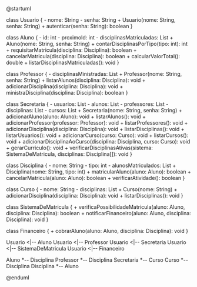 @startuml

class Usuario {
    - nome: String
    - senha: String
    + Usuario(nome: String, senha: String)
    + autenticar(senha: String): boolean
}

class Aluno {
    - id: int
    - proximoId: int
    - disciplinasMatriculadas: List<Disciplina>
    + Aluno(nome: String, senha: String)
    + contarDisciplinasPorTipo(tipo: int): int
    + requisitarMatricula(disciplina: Disciplina): boolean
    + cancelarMatricula(disciplina: Disciplina): boolean
    + calcularValorTotal(): double
    + listarDisciplinasMatriculadas(): void
}

class Professor {
    - disciplinasMinistradas: List<Disciplina>
    + Professor(nome: String, senha: String)
    + listarAlunos(disciplina: Disciplina): void
    + adicionarDisciplina(disciplina: Disciplina): void
    + ministraDisciplina(disciplina: Disciplina): boolean
}

class Secretaria {
    - usuarios: List<Usuario>
    - alunos: List<Aluno>
    - professores: List<Professor>
    - disciplinas: List<Disciplina>
    - cursos: List<Curso>
    + Secretaria(nome: String, senha: String)
    + adicionarAluno(aluno: Aluno): void
    + listarAlunos(): void
    + adicionarProfessor(professor: Professor): void
    + listarProfessores(): void
    + adicionarDisciplina(disciplina: Disciplina): void
    + listarDisciplinas(): void
    + listarUsuarios(): void
    + adicionarCurso(curso: Curso): void
    + listarCursos(): void
    + adicionarDisciplinaAoCurso(disciplina: Disciplina, curso: Curso): void
    + gerarCurriculo(): void
    + verificarDisciplinasAtivas(sistema: SistemaDeMatricula, disciplinas: Disciplina[]): void
}

class Disciplina {
    - nome: String
    - tipo: int
    - alunosMatriculados: List<Aluno>
    + Disciplina(nome: String, tipo: int)
    + matricularAluno(aluno: Aluno): boolean
    + cancelarMatricula(aluno: Aluno): boolean
    + verificarAtividade(): boolean
}

class Curso {
    - nome: String
    - disciplinas: List<Disciplina>
    + Curso(nome: String)
    + adicionarDisciplina(disciplina: Disciplina): void
    + listarDisciplinas(): void
}

class SistemaDeMatricula {
    + verificaPossibilidadeMatricula(aluno: Aluno, disciplina: Disciplina): boolean
    + notificarFinanceiro(aluno: Aluno, disciplina: Disciplina): void
}

class Financeiro {
    + cobrarAluno(aluno: Aluno, disciplina: Disciplina): void
}

Usuario <|-- Aluno
Usuario <|-- Professor
Usuario <|-- Secretaria
Usuario <|-- SistemaDeMatricula
Usuario <|-- Financeiro

Aluno *-- Disciplina
Professor *-- Disciplina
Secretaria *-- Curso
Curso *-- Disciplina
Disciplina *-- Aluno

@enduml
